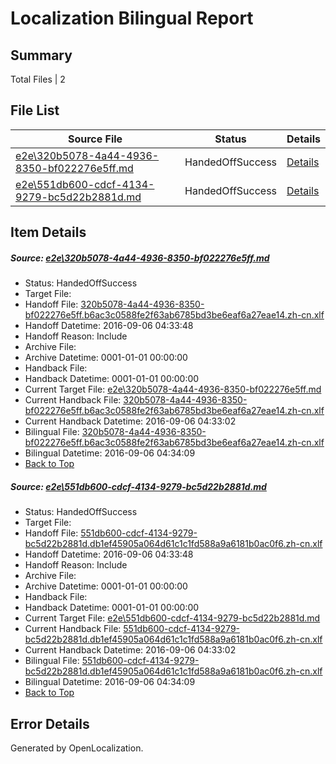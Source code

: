 # <a name='report-top'></a> Localization Bilingual Report

## Summary
 Total Files | 2

## File List
 Source File | Status | Details 
 ----------- | ------ | ------- 
 [e2e\320b5078-4a44-4936-8350-bf022276e5ff.md](https://github.com/OpenLocalizationTestOrg/ol-test0/blob/41bf586e87b3c93d3885f6c52bbe3dd1f64c39c2/e2e/320b5078-4a44-4936-8350-bf022276e5ff.md) | HandedOffSuccess | [Details](#0dc445585c2b500334fe2228edf7b04a80a4187e1)
 [e2e\551db600-cdcf-4134-9279-bc5d22b2881d.md](https://github.com/OpenLocalizationTestOrg/ol-test0/blob/41bf586e87b3c93d3885f6c52bbe3dd1f64c39c2/e2e/551db600-cdcf-4134-9279-bc5d22b2881d.md) | HandedOffSuccess | [Details](#d1acc704c933201ce66f9673fc3ea1b7b2a2f8f32)

## Item Details
##### <a name='0dc445585c2b500334fe2228edf7b04a80a4187e1'></a> Source: [e2e\320b5078-4a44-4936-8350-bf022276e5ff.md](https://github.com/OpenLocalizationTestOrg/ol-test0/blob/41bf586e87b3c93d3885f6c52bbe3dd1f64c39c2/e2e/320b5078-4a44-4936-8350-bf022276e5ff.md)
* Status: HandedOffSuccess
* Target File: 
* Handoff File: [320b5078-4a44-4936-8350-bf022276e5ff.b6ac3c0588fe2f63ab6785bd3be6eaf6a27eae14.zh-cn.xlf](https://github.com/OpenLocalizationTestOrg/ol-test0-handoff/blob/b1efa87877ba85bce7af1c36301bc07cc5ef6f30/ol-handoff/OpenLocalizationTestOrg/ol-test0-zhcn/ci/ht/320b5078-4a44-4936-8350-bf022276e5ff.b6ac3c0588fe2f63ab6785bd3be6eaf6a27eae14.zh-cn.xlf)
* Handoff Datetime: 2016-09-06 04:33:48
* Handoff Reason: Include
* Archive File: 
* Archive Datetime: 0001-01-01 00:00:00
* Handback File: 
* Handback Datetime: 0001-01-01 00:00:00
* Current Target File: [e2e\320b5078-4a44-4936-8350-bf022276e5ff.md](https://github.com/OpenLocalizationTestOrg/ol-test0-zhcn/blob/e298fd23f0fd68a380dc8646364d036106702886/e2e/320b5078-4a44-4936-8350-bf022276e5ff.md)
* Current Handback File: [320b5078-4a44-4936-8350-bf022276e5ff.b6ac3c0588fe2f63ab6785bd3be6eaf6a27eae14.zh-cn.xlf](https://github.com/OpenLocalizationTestOrg/ol-test0-handback/blob/4ad3852bd2ac44566c72b81ebb82b00c669e91e1/ol-handback/OpenLocalizationTestOrg/ol-test0-zhcn/ci/ht/320b5078-4a44-4936-8350-bf022276e5ff.b6ac3c0588fe2f63ab6785bd3be6eaf6a27eae14.zh-cn.xlf)
* Current Handback Datetime: 2016-09-06 04:33:02
* Bilingual File: [320b5078-4a44-4936-8350-bf022276e5ff.b6ac3c0588fe2f63ab6785bd3be6eaf6a27eae14.zh-cn.xlf](https://github.com/OpenLocalizationTestOrg/ol-test0-handback/blob/4ad3852bd2ac44566c72b81ebb82b00c669e91e1/ol-handback/OpenLocalizationTestOrg/ol-test0-zhcn/ci/ht/320b5078-4a44-4936-8350-bf022276e5ff.b6ac3c0588fe2f63ab6785bd3be6eaf6a27eae14.zh-cn.xlf)
* Bilingual Datetime: 2016-09-06 04:34:09
* [Back to Top](#report-top)

##### <a name='d1acc704c933201ce66f9673fc3ea1b7b2a2f8f32'></a> Source: [e2e\551db600-cdcf-4134-9279-bc5d22b2881d.md](https://github.com/OpenLocalizationTestOrg/ol-test0/blob/41bf586e87b3c93d3885f6c52bbe3dd1f64c39c2/e2e/551db600-cdcf-4134-9279-bc5d22b2881d.md)
* Status: HandedOffSuccess
* Target File: 
* Handoff File: [551db600-cdcf-4134-9279-bc5d22b2881d.db1ef45905a064d61c1c1fd588a9a6181b0ac0f6.zh-cn.xlf](https://github.com/OpenLocalizationTestOrg/ol-test0-handoff/blob/b1efa87877ba85bce7af1c36301bc07cc5ef6f30/ol-handoff/OpenLocalizationTestOrg/ol-test0-zhcn/ci/ht/551db600-cdcf-4134-9279-bc5d22b2881d.db1ef45905a064d61c1c1fd588a9a6181b0ac0f6.zh-cn.xlf)
* Handoff Datetime: 2016-09-06 04:33:48
* Handoff Reason: Include
* Archive File: 
* Archive Datetime: 0001-01-01 00:00:00
* Handback File: 
* Handback Datetime: 0001-01-01 00:00:00
* Current Target File: [e2e\551db600-cdcf-4134-9279-bc5d22b2881d.md](https://github.com/OpenLocalizationTestOrg/ol-test0-zhcn/blob/e298fd23f0fd68a380dc8646364d036106702886/e2e/551db600-cdcf-4134-9279-bc5d22b2881d.md)
* Current Handback File: [551db600-cdcf-4134-9279-bc5d22b2881d.db1ef45905a064d61c1c1fd588a9a6181b0ac0f6.zh-cn.xlf](https://github.com/OpenLocalizationTestOrg/ol-test0-handback/blob/4ad3852bd2ac44566c72b81ebb82b00c669e91e1/ol-handback/OpenLocalizationTestOrg/ol-test0-zhcn/ci/ht/551db600-cdcf-4134-9279-bc5d22b2881d.db1ef45905a064d61c1c1fd588a9a6181b0ac0f6.zh-cn.xlf)
* Current Handback Datetime: 2016-09-06 04:33:02
* Bilingual File: [551db600-cdcf-4134-9279-bc5d22b2881d.db1ef45905a064d61c1c1fd588a9a6181b0ac0f6.zh-cn.xlf](https://github.com/OpenLocalizationTestOrg/ol-test0-handback/blob/4ad3852bd2ac44566c72b81ebb82b00c669e91e1/ol-handback/OpenLocalizationTestOrg/ol-test0-zhcn/ci/ht/551db600-cdcf-4134-9279-bc5d22b2881d.db1ef45905a064d61c1c1fd588a9a6181b0ac0f6.zh-cn.xlf)
* Bilingual Datetime: 2016-09-06 04:34:09
* [Back to Top](#report-top)


## Error Details

Generated by OpenLocalization.
